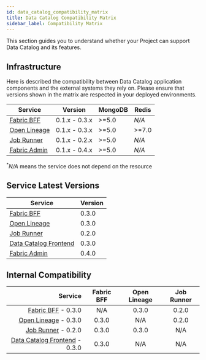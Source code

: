 ```yaml
---
id: data_catalog_compatibility_matrix
title: Data Catalog Compatibility Matrix
sidebar_label: Compatibility Matrix
---
```


This section guides you to understand whether your Project can support Data Catalog and its features.

## Infrastructure

Here is described the compatibility between Data Catalog application components and the external systems they rely on.
Please ensure that versions shown in the matrix are respected in your deployed environments.


| Service                                                     | Version         | MongoDB | Redis  |
| ----------------------------------------------------------- | --------------- | ------- | ------ |
| [Fabric BFF](/data_catalog/data_catalog_fabric_bff.mdx)     | 0.1.x - 0.3.x   | \>=5.0  | _N/A_  |
| [Open Lineage](/data_catalog/data_catalog_open_lineage.mdx) | 0.1.x - 0.3.x   | \>=5.0  | \>=7.0 |
| [Job Runner](/data_catalog/data_catalog_job_runner.mdx)     | 0.1.x - 0.2.x   | \>=5.0  | _N/A_  |
| [Fabric Admin](/data_catalog/database_setup.mdx)   | 0.1.x - 0.4.x   | \>=5.0  | _N/A_  |
<p><sup>*</sup><em>N/A</em> means the service does not depend on the resource</p>

## Service Latest Versions

| Service                                                          | Version |
| ---------------------------------------------------------------- | ------- |
| [Fabric BFF](/data_catalog/data_catalog_fabric_bff.mdx)          | 0.3.0   |
| [Open Lineage](/data_catalog/data_catalog_open_lineage.mdx)      | 0.3.0   |
| [Job Runner](/data_catalog/data_catalog_job_runner.mdx)          | 0.2.0   |
| [Data Catalog Frontend](/data_catalog/frontend/overview.mdx)     | 0.3.0   |
| [Fabric Admin](/data_catalog/database_setup.mdx)                 | 0.4.0   |

## Internal Compatibility

| Service                                                          | Fabric BFF | Open Lineage | Job Runner |
| ----------------------------------------------------------------: | :-: | :-: | :-: |
| [Fabric BFF](/data_catalog/data_catalog_fabric_bff.mdx)     - 0.3.0   | N/A | 0.3.0 | 0.2.0 |
| [Open Lineage](/data_catalog/data_catalog_open_lineage.mdx) - 0.3.0   | 0.3.0 | N/A | 0.2.0 |
| [Job Runner](/data_catalog/data_catalog_job_runner.mdx)     - 0.2.0   | 0.3.0 | 0.3.0 | N/A |
| [Data Catalog Frontend](/data_catalog/frontend/overview.mdx) - 0.3.0  | 0.3.0 | N/A | N/A |